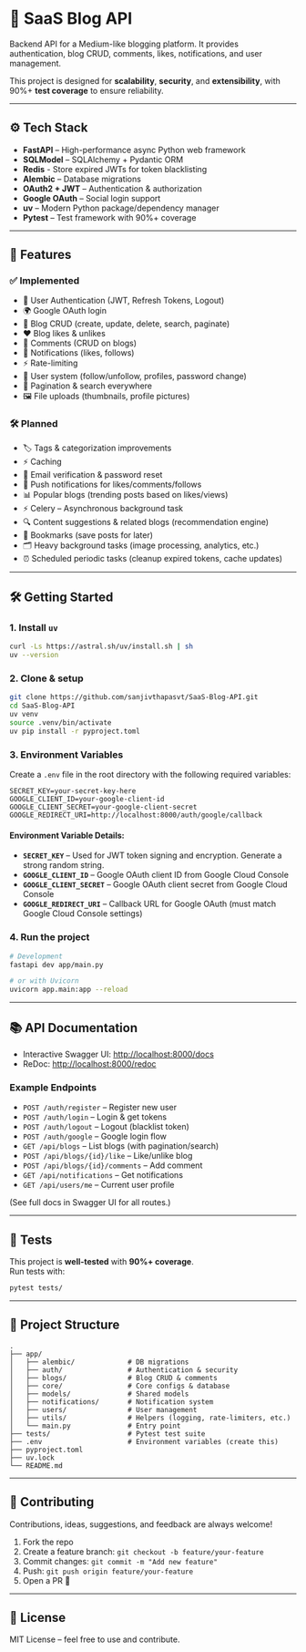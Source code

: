 # 📝 SaaS Blog API  

Backend API for a Medium-like blogging platform. It provides authentication, blog CRUD, comments, likes, notifications, and user management.  

This project is designed for **scalability**, **security**, and **extensibility**, with 90%+ **test coverage** to ensure reliability.  

---

## ⚙️ Tech Stack  

- **FastAPI** – High-performance async Python web framework  
- **SQLModel** – SQLAlchemy + Pydantic ORM 
- **Redis** - Store expired JWTs for token blacklisting
- **Alembic** – Database migrations  
- **OAuth2 + JWT** – Authentication & authorization  
- **Google OAuth** – Social login support  
- **uv** – Modern Python package/dependency manager  
- **Pytest** – Test framework with 90%+ coverage  

---

## 🚀 Features  

### ✅ Implemented  
- 🔑 User Authentication (JWT, Refresh Tokens, Logout)  
- 🌍 Google OAuth login  
- 📝 Blog CRUD (create, update, delete, search, paginate)  
- ❤️ Blog likes & unlikes  
- 💬 Comments (CRUD on blogs)  
- 🔔 Notifications (likes, follows)
- ⚡ Rate-limiting  
- 👥 User system (follow/unfollow, profiles, password change)  
- 🔎 Pagination & search everywhere  
- 🖼️ File uploads (thumbnails, profile pictures)  

### 🛠 Planned  
- 🏷️ Tags & categorization improvements  
- ⚡ Caching  
- 📧 Email verification & password reset
- 🔔 Push notifications for likes/comments/follows
- 📊 Popular blogs (trending posts based on likes/views)
- ⚡ Celery – Asynchronous background task
- 🔍 Content suggestions & related blogs (recommendation engine)
- 📌 Bookmarks (save posts for later)
- 🗂️ Heavy background tasks (image processing, analytics, etc.)
- ⏰ Scheduled periodic tasks (cleanup expired tokens, cache updates)

---

## 🛠️ Getting Started  

### 1. Install `uv`  

```bash
curl -Ls https://astral.sh/uv/install.sh | sh
uv --version
```

### 2. Clone & setup  

```bash
git clone https://github.com/sanjivthapasvt/SaaS-Blog-API.git
cd SaaS-Blog-API
uv venv
source .venv/bin/activate
uv pip install -r pyproject.toml
```

### 3. Environment Variables

Create a `.env` file in the root directory with the following required variables:

```env
SECRET_KEY=your-secret-key-here
GOOGLE_CLIENT_ID=your-google-client-id
GOOGLE_CLIENT_SECRET=your-google-client-secret
GOOGLE_REDIRECT_URI=http://localhost:8000/auth/google/callback
```

#### Environment Variable Details:
- **`SECRET_KEY`** – Used for JWT token signing and encryption. Generate a strong random string.
- **`GOOGLE_CLIENT_ID`** – Google OAuth client ID from Google Cloud Console
- **`GOOGLE_CLIENT_SECRET`** – Google OAuth client secret from Google Cloud Console  
- **`GOOGLE_REDIRECT_URI`** – Callback URL for Google OAuth (must match Google Cloud Console settings)

### 4. Run the project  

```bash
# Development
fastapi dev app/main.py

# or with Uvicorn
uvicorn app.main:app --reload
```

---

## 📚 API Documentation  

- Interactive Swagger UI: [http://localhost:8000/docs](http://localhost:8000/docs)  
- ReDoc: [http://localhost:8000/redoc](http://localhost:8000/redoc)  

### Example Endpoints  
- `POST /auth/register` – Register new user  
- `POST /auth/login` – Login & get tokens  
- `POST /auth/logout` – Logout (blacklist token)  
- `POST /auth/google` – Google login flow  
- `GET /api/blogs` – List blogs (with pagination/search)  
- `POST /api/blogs/{id}/like` – Like/unlike blog  
- `POST /api/blogs/{id}/comments` – Add comment  
- `GET /api/notifications` – Get notifications  
- `GET /api/users/me` – Current user profile  

(See full docs in Swagger UI for all routes.)  

---

## 🧪 Tests  

This project is **well-tested** with **90%+ coverage**.  
Run tests with:  

```bash
pytest tests/
```

---

## 📂 Project Structure  

```
.
├── app/
│   ├── alembic/             # DB migrations
│   ├── auth/                # Authentication & security
│   ├── blogs/               # Blog CRUD & comments
│   ├── core/                # Core configs & database
│   ├── models/              # Shared models
│   ├── notifications/       # Notification system
│   ├── users/               # User management
│   ├── utils/               # Helpers (logging, rate-limiters, etc.)
│   └── main.py              # Entry point
├── tests/                   # Pytest test suite
├── .env                     # Environment variables (create this)
├── pyproject.toml
├── uv.lock
└── README.md
```

---

## 🤝 Contributing  

Contributions, ideas, suggestions, and feedback are always welcome!  

1. Fork the repo  
2. Create a feature branch: `git checkout -b feature/your-feature`  
3. Commit changes: `git commit -m "Add new feature"`  
4. Push: `git push origin feature/your-feature`  
5. Open a PR 🚀  

---

## 📜 License  

MIT License – feel free to use and contribute.
